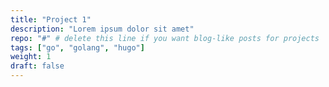 ```yaml
---
title: "Project 1"
description: "Lorem ipsum dolor sit amet"
repo: "#" # delete this line if you want blog-like posts for projects
tags: ["go", "golang", "hugo"]
weight: 1
draft: false
---
```

